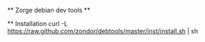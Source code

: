 ** Zorge debian dev tools **


** Installation
curl -L  https://raw.github.com/zondor/debtools/master/inst/install.sh | sh